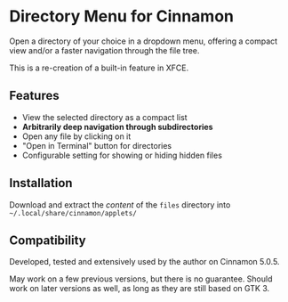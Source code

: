# Directory Menu for Cinnamon

Open a directory of your choice in a dropdown menu, offering a compact view and/or a faster navigation through the file tree.

This is a re-creation of a built-in feature in XFCE.

## Features

* View the selected directory as a compact list
* **Arbitrarily deep navigation through subdirectories**
* Open any file by clicking on it
* "Open in Terminal" button for directories
* Configurable setting for showing or hiding hidden files

## Installation

Download and extract the *content* of the `files` directory into `~/.local/share/cinnamon/applets/`

## Compatibility

Developed, tested and extensively used by the author on Cinnamon 5.0.5.

May work on a few previous versions, but there is no guarantee. Should work on later versions as well, as long as they are still based on GTK 3.
